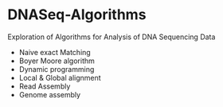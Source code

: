# DNASeq-Algorithms
 Exploration of Algorithms for Analysis of DNA Sequencing Data
 
 - Naive exact Matching
 - Boyer Moore algorithm
 - Dynamic programming
 - Local & Global alignment
 - Read Assembly
 - Genome assembly
